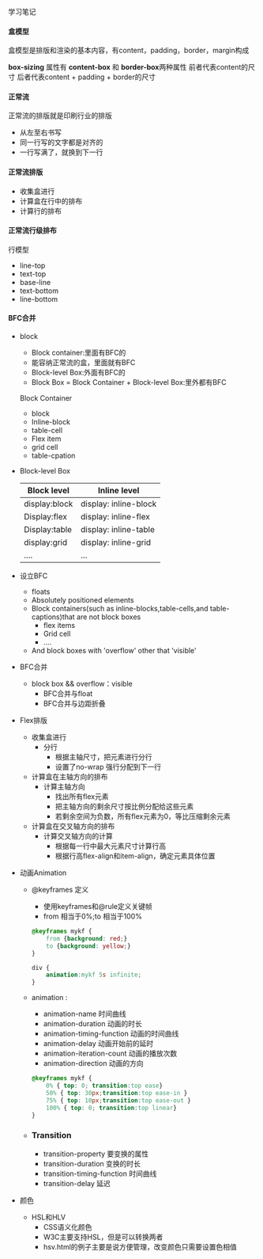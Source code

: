学习笔记



#### 盒模型

盒模型是排版和渲染的基本内容，有content，padding，border，margin构成

**box-sizing** 属性有 **content-box** 和 **border-box**两种属性  前者代表content的尺寸  后者代表content  + padding + border的尺寸

#### 正常流

正常流的排版就是印刷行业的排版

- 从左至右书写
- 同一行写的文字都是对齐的
- 一行写满了，就换到下一行

#### 正常流排版

- 收集盒进行
- 计算盒在行中的排布
- 计算行的排布

#### 正常流行级排布

行模型

- line-top
- text-top
- base-line
- text-bottom
- line-bottom

#### BFC合并

- block

  - Block container:里面有BFC的
  - 能容纳正常流的盒，里面就有BFC
  - Block-level Box:外面有BFC的
  - Block Box = Block Container + Block-level Box:里外都有BFC

  Block Container

  - block
  - Inline-block
  - table-cell
  - Flex item
  - grid cell
  - table-cpation

- Block-level Box

  | Block level   | Inline level          |
  | ------------- | --------------------- |
  | display:block | display: inline-block |
  | Display:flex  | display: inline-flex  |
  | Display:table | display: inline-table |
  | display:grid  | display: inline-grid  |
  | ....          | ...                   |

- 设立BFC

  - floats
  - Absolutely positioned elements
  - Block containers(such as inline-blocks,table-cells,and table-captions)that are not block boxes
    - flex items
    - Grid cell
    - ....
  - And block boxes with 'overflow' other that 'visible'

- BFC合并

  - block box && overflow：visible
    - BFC合并与float
    - BFC合并与边距折叠

- Flex排版

  - 收集盒进行
    - 分行
      - 根据主轴尺寸，把元素进行分行
      - 设置了no-wrap 强行分配到下一行
  - 计算盒在主轴方向的排布
    - 计算主轴方向
      - 找出所有flex元素
      - 把主轴方向的剩余尺寸按比例分配给这些元素
      - 若剩余空间为负数，所有flex元素为0，等比压缩剩余元素
  - 计算盒在交叉轴方向的排布
    - 计算交叉轴方向的计算
      - 根据每一行中最大元素尺寸计算行高
      - 根据行高flex-align和item-align，确定元素具体位置

- 动画Animation

  - @keyframes 定义

    - 使用keyframes和@rule定义关键帧
    - from 相当于0%;to 相当于100%

    ```css
    @keyframes mykf {
    	from {background: red;} 
    	to {background: yellow;} 
    }
    
    div {
    	animation:mykf 5s infinite; 
    }
    ```

  - animation :

    - animation-name 时间曲线
    - animation-duration 动画的时长
    - animation-timing-function 动画的时间曲线
    - animation-delay 动画开始前的延时
    - animation-iteration-count 动画的播放次数
    - animation-direction 动画的方向

    ```css
    @keyframes mykf {
    	0% { top: 0; transition:top ease}
    	50% { top: 30px;transition:top ease-in } 
    	75% { top: 10px;transition:top ease-out } 
    	100% { top: 0; transition:top linear}
    }
    ```

    

  - ### Transition

    - transition-property 要变换的属性
    - transition-duration 变换的时长
    - transition-timing-function 时间曲线
    - transition-delay 延迟

- 颜色

  - HSL和HLV
    - CSS语义化颜色
    - W3C主要支持HSL，但是可以转换两者
    - hsv.html的例子主要是说方便管理，改变颜色只需要设置色相值